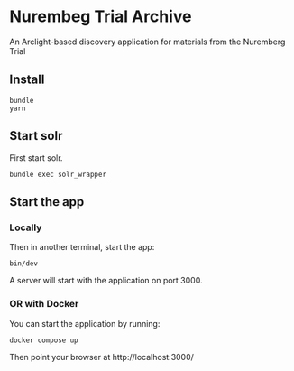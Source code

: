 # Nurembeg Trial Archive

An Arclight-based discovery application for materials from the Nuremberg Trial

## Install
```
bundle
yarn
```


## Start solr
First start solr.
```shell
bundle exec solr_wrapper
```

## Start the app

### Locally
Then in another terminal, start the app:
```shell
bin/dev
```
A server will start with the application on port 3000.

### OR with Docker
You can start the application by running:
```
docker compose up
```
Then point your browser at http://localhost:3000/
